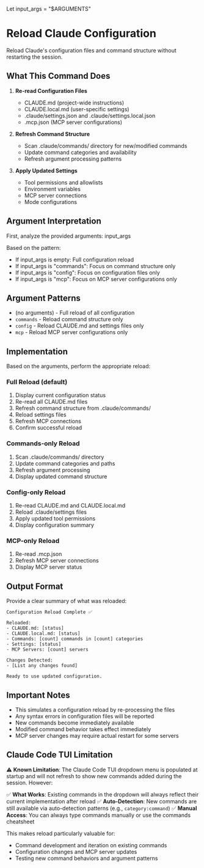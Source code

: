 Let input_args = "$ARGUMENTS"

# Reload Claude Configuration

Reload Claude's configuration files and command structure without restarting the session.

## What This Command Does

1. **Re-read Configuration Files**
   - CLAUDE.md (project-wide instructions)
   - CLAUDE.local.md (user-specific settings)
   - .claude/settings.json and .claude/settings.local.json
   - .mcp.json (MCP server configurations)

2. **Refresh Command Structure**
   - Scan .claude/commands/ directory for new/modified commands
   - Update command categories and availability
   - Refresh argument processing patterns

3. **Apply Updated Settings**
   - Tool permissions and allowlists
   - Environment variables
   - MCP server connections
   - Mode configurations

## Argument Interpretation

First, analyze the provided arguments: input_args

Based on the pattern:
- If input_args is empty: Full configuration reload
- If input_args is "commands": Focus on command structure only
- If input_args is "config": Focus on configuration files only
- If input_args is "mcp": Focus on MCP server configurations only

## Argument Patterns
- (no arguments) - Full reload of all configuration
- `commands` - Reload command structure only
- `config` - Reload CLAUDE.md and settings files only
- `mcp` - Reload MCP server configurations only

## Implementation

Based on the arguments, perform the appropriate reload:

### Full Reload (default)
1. Display current configuration status
2. Re-read all CLAUDE.md files
3. Refresh command structure from .claude/commands/
4. Reload settings files
5. Refresh MCP connections
6. Confirm successful reload

### Commands-only Reload
1. Scan .claude/commands/ directory
2. Update command categories and paths
3. Refresh argument processing
4. Display updated command structure

### Config-only Reload
1. Re-read CLAUDE.md and CLAUDE.local.md
2. Reload .claude/settings files
3. Apply updated tool permissions
4. Display configuration summary

### MCP-only Reload
1. Re-read .mcp.json
2. Refresh MCP server connections
3. Display MCP server status

## Output Format

Provide a clear summary of what was reloaded:

```
Configuration Reload Complete ✅

Reloaded:
- CLAUDE.md: [status]
- CLAUDE.local.md: [status]
- Commands: [count] commands in [count] categories
- Settings: [status]
- MCP Servers: [count] servers

Changes Detected:
- [List any changes found]

Ready to use updated configuration.
```

## Important Notes

- This simulates a configuration reload by re-processing the files
- Any syntax errors in configuration files will be reported
- New commands become immediately available
- Modified command behavior takes effect immediately
- MCP server changes may require actual restart for some servers

## Claude Code TUI Limitation

⚠️ **Known Limitation**: The Claude Code TUI dropdown menu is populated at startup and will not refresh to show new commands added during the session. However:

✅ **What Works**: Existing commands in the dropdown will always reflect their current implementation after reload
✅ **Auto-Detection**: New commands are still available via auto-detection patterns (e.g., `category:command`)
✅ **Manual Access**: You can always type commands manually or use the commands cheatsheet

This makes reload particularly valuable for:
- Command development and iteration on existing commands
- Configuration changes and MCP server updates
- Testing new command behaviors and argument patterns